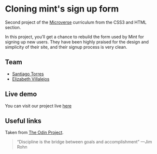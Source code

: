 <h1 id="cloning-mint">Cloning mint's sign up form</h1>
<p>Second project of the <a href="https://www.microverse.org/">Microverse</a> curriculum from the CSS3 and HTML section.</p>
<p>In this project, you’ll get a chance to rebuild the form used by Mint for signing up new users. They have been highly praised for the design and simplicity of their site, and their signup process is very clean.</p>
<h2 id="team">Team</h2>
<ul>
<li><a href="https://github.com/stiakov">Santiago Torres</a></li>
<li><a href="https://github.com/misselliev/">Elizabeth Villalejos</a></li>
</ul>
<h2 id="live-demo">Live demo</h2>
<p>You can visit our project live <a href="https://rawcdn.githack.com/misselliev/mintClone-microverse/45c718412426a599dc42bd15b9fdd01981bca5de/index.html">here</a></p>
<h2 id="useful-links">Useful links</h2>
<p>Taken from <a href="https://www.theodinproject.com/courses/html5-and-css3/lessons/html-forms">The  Odin  Project</a>.</p>
<blockquote>
<p>“Discipline is the bridge between goals and accomplishment” —Jim Rohn</p>
</blockquote>

